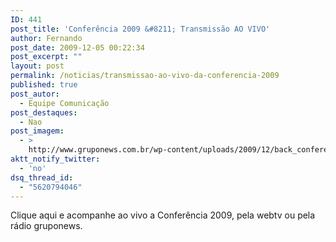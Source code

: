 ```yaml
---
ID: 441
post_title: 'Conferência 2009 &#8211; Transmissão AO VIVO'
author: Fernando
post_date: 2009-12-05 00:22:34
post_excerpt: ""
layout: post
permalink: /noticias/transmissao-ao-vivo-da-conferencia-2009
published: true
post_autor:
  - Equipe Comunicação
post_destaques:
  - Nao
post_imagem:
  - >
    http://www.gruponews.com.br/wp-content/uploads/2009/12/back_conferencia2009.jpg
aktt_notify_twitter:
  - 'no'
dsq_thread_id:
  - "5620794046"
---
```

Clique aqui e acompanhe ao vivo a Conferência 2009, pela webtv ou pela rádio gruponews.
